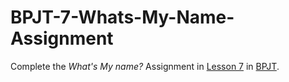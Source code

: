 # BPJT-7-Whats-My-Name-Assignment
Complete the _What's My name?_ Assignment in [Lesson 7](https://drive.google.com/file/d/1IrxaMRZ1eF9JFtpkh9LUAaQPn2J_q0D7/view?usp=sharing) in [BPJT](https://drive.google.com/file/d/1khkhu3q0Rbj6VumUkwz1lBz6oSWMF_XH/view?usp=sharing). 
